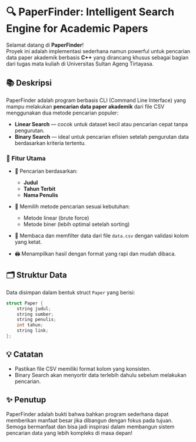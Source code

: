 # 🔍 PaperFinder: Intelligent Search Engine for Academic Papers

Selamat datang di **PaperFinder**!  
Proyek ini adalah implementasi sederhana namun powerful untuk pencarian data paper akademik berbasis **C++** yang dirancang khusus sebagai bagian dari tugas mata kuliah di Universitas Sultan Ageng Tirtayasa.

## 📚 Deskripsi

PaperFinder adalah program berbasis CLI (Command Line Interface) yang mampu melakukan **pencarian data paper akademik** dari file CSV menggunakan dua metode pencarian populer:

- **Linear Search** — cocok untuk dataset kecil atau pencarian cepat tanpa pengurutan.
- **Binary Search** — ideal untuk pencarian efisien setelah pengurutan data berdasarkan kriteria tertentu.

### 🔧 Fitur Utama

- 🔎 Pencarian berdasarkan:
  - **Judul**
  - **Tahun Terbit**
  - **Nama Penulis**

- 🧠 Memilih metode pencarian sesuai kebutuhan:
  - Metode linear (brute force)
  - Metode biner (lebih optimal setelah sorting)

- 📁 Membaca dan memfilter data dari file `data.csv` dengan validasi kolom yang ketat.

- 🖨️ Menampilkan hasil dengan format yang rapi dan mudah dibaca.

## 🗂️ Struktur Data

Data disimpan dalam bentuk struct `Paper` yang berisi:

```cpp
struct Paper {
    string judul;
    string sumber;
    string penulis;
    int tahun;
    string link;
};
```

## 💡 Catatan
- Pastikan file CSV memiliki format kolom yang konsisten.
- Binary Search akan menyortir data terlebih dahulu sebelum melakukan pencarian.

## ✨ Penutup
PaperFinder adalah bukti bahwa bahkan program sederhana dapat memberikan manfaat besar jika dibangun dengan fokus pada tujuan.
Semoga bermanfaat dan bisa jadi inspirasi dalam membangun sistem pencarian data yang lebih kompleks di masa depan!
